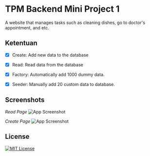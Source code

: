 
# TPM Backend Mini Project 1

A website that manages tasks such as cleaning dishes, go to doctor's appointment, and etc.




## Ketentuan


* [x]  Create: Add new data to the database
* [x]  Read: Read data from the database
* [x]  Factory: Automatically add 1000 dummy data.
* [x]  Seeder: Manually add 20 custom data to database.

 

## Screenshots

*Read Page*
![App Screenshot](https://cdn.discordapp.com/attachments/921758712597737512/1311334900628197447/image.png?ex=67487b4b&is=674729cb&hm=4ff973e898c5d83c5d1c7d2d8aa4d0e952b58e04faa8e5e0d5674c4b7f747503&)

*Create Page*
![App Screenshot](https://cdn.discordapp.com/attachments/921758712597737512/1311334972984135732/image.png?ex=67487b5c&is=674729dc&hm=4e8e28b36d6a5f869bc649f9c28259b1808c6f44cdff7c46781d20c43031645a&)


## License

[![MIT License](https://img.shields.io/badge/License-MIT-green.svg)](https://choosealicense.com/licenses/mit/)
